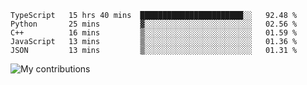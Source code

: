 <!--START_SECTION:waka-->
```text
TypeScript   15 hrs 40 mins  ███████████████████████░░   92.48 % 
Python       25 mins         ▓░░░░░░░░░░░░░░░░░░░░░░░░   02.56 % 
C++          16 mins         ▒░░░░░░░░░░░░░░░░░░░░░░░░   01.59 % 
JavaScript   13 mins         ▒░░░░░░░░░░░░░░░░░░░░░░░░   01.36 % 
JSON         13 mins         ▒░░░░░░░░░░░░░░░░░░░░░░░░   01.31 % 
```
<!--END_SECTION:waka-->
<img src="https://github-readme-streak-stats.herokuapp.com/?user=pahas&theme=white" alt="My contributions" />
